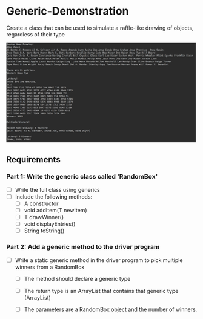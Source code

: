 # Generic-Demonstration

Create a class that can be used to simulate a raffle-like drawing of objects, regardless of their type

<img src="Output.png" width="500">

## Requirements

### Part 1: Write the generic class called 'RandomBox'
- [ ] Write the full class using generics
- [ ] Include the following methods:
   - [ ] A constructor
   - [ ] void addItem(T newItem)
   - [ ] T drawWinner()
   - [ ] void displayEntries()
   - [ ] String toString()
   
### Part 2: Add a generic method to the driver program
  - [ ] Write a static generic method in the driver program to pick multiple winners from a RandomBox
    - [ ] The method should declare a generic type
    - [ ] The return type is an ArrayList that contains that generic type (ArrayList<T>)
    - [ ] The parameters are a RandomBox<T> object and the number of winners.



